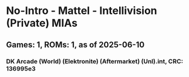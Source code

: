 # No-Intro - Mattel - Intellivision (Private) MIAs
## Games: 1, ROMs: 1, as of 2025-06-10

### DK Arcade (World) (Elektronite) (Aftermarket) (Unl).int, CRC: 136995e3
